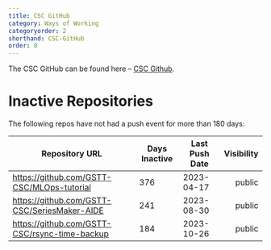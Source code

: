```yaml
---
title: CSC GitHub
category: Ways of Working
categoryorder: 2
shorthand: CSC-GitHub
order: 8
---
```


The CSC GitHub can be found here – <a href="https://github.com/GSTT-CSC/">CSC Github</a>.

# Inactive Repositories

The following repos have not had a push event for more than 180 days:

| Repository URL | Days Inactive | Last Push Date | Visibility |
| --- | --- | --- | ---: |
| https://github.com/GSTT-CSC/MLOps-tutorial | 376 | 2023-04-17 | public |
| https://github.com/GSTT-CSC/SeriesMaker-AIDE | 241 | 2023-08-30 | public |
| https://github.com/GSTT-CSC/rsync-time-backup | 184 | 2023-10-26 | public |
